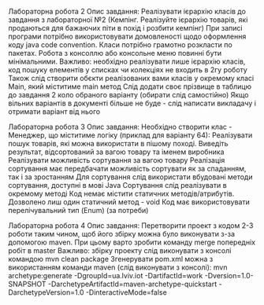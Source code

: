 Лабораторна робота 2
Опис завдання:
Реалізувати ієрархію класів до завдання з лабораторної №2 (Кемпінг. Реалізуйте ієрархію товарів, які продаються для бажаючих піти в похід і розбити кемпінг)
При записі програми потрібно використовувати домовленості щодо оформлення коду java code convention.
Класи потрібно грамотно розкласти по пакетах.
Робота з консоллю або консольне меню повинні бути мінімальними.
Важливо: необхідно реалізувати лише ієрархію класів, код пошуку елементів у списках чи колекціях не входить в 2гу роботу
Також слід створити обєкти реалізованих вами класів у окремому класі Main, який міститиме main метод
Слід додати своє прізвище в таблицю до завдання 2 коло обраного варіанту (обирати слід самостійно)
Якщо вільних варіантів в документі більше не буде - слід написати викладачу і отримати варіант від нього

Лабораторна робота 3
Опис завдання:
Необхідно створити клас - Менеджер, що міститиме логіку (приклад для варіанту 64):
Реалізувати пошук товарів, які можна використати в пішому поході. Виведіть результат, відсортований за вагою товару та іменем виробника
Реалізувати можливість  сортування за вагою товару
Реалізація сортування має передбачати можливість сортувати як за спаданням, так і за зростанням
Для сортування слід використати вбудовані методи сортування, доступні в мові Java
Сортування слід реалізувати в окремому методі
Код немає містити статичних методів/атрибутів. Дозволено лиш один статичний метод - void
Код має використовувати перелічувальний тип (Enum) (за потреби)

Лабораторна робота 4
Опис завдання:
Перетворити проект з кодом 2-3 роботи таким чином, щоб його збірку можна було виконувати з-за допомогою  maven. 
При цьому варто зробити команду merge попередніх робіт в master
Важливо: збірку проекту слід виконувати з консолі командою mvn clean package
Згенерувати pom.xml можна з використанням команди maven (слід виконувати з консолі):
mvn archetype:generate -DgroupId=ua.lviv.iot -DartifactId=work -Dversion=1.0-SNAPSHOT -DarchetypeArtifactId=maven-archetype-quickstart -DarchetypeVersion=1.0 -DinteractiveMode=false
